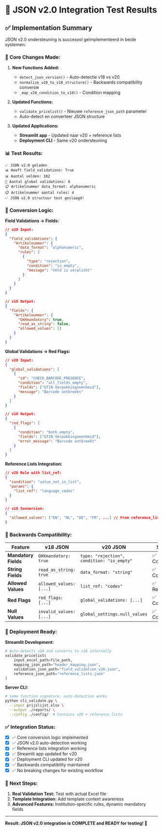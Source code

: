 # 🧪 JSON v2.0 Integration Test Results

## ✅ Implementation Summary

JSON v2.0 ondersteuning is succesvol geïmplementeerd in beide systemen:

### 🔧 **Core Changes Made:**

1. **New Functions Added:**
   - `detect_json_version()` - Auto-detectie v18 vs v20
   - `normalize_v20_to_v18_structure()` - Backwards compatibility conversie
   - `_map_v20_condition_to_v18()` - Condition mapping

2. **Updated Functions:**
   - `validate_pricelist()` - Nieuwe `reference_json_path` parameter
   - Auto-detect en converteer JSON structure

3. **Updated Applications:**
   - **Streamlit app** - Updated naar v20 + reference lists
   - **Deployment CLI** - Same v20 ondersteuning

### 📊 **Test Results:**

```
✅ JSON v2.0 geladen
📊 Heeft field_validations: True
📊 Aantal velden: 102
🚩 Aantal global validations: 6
📋 Artikelnummer data_format: alphanumeric
📋 Artikelnummer aantal rules: 4
✅ JSON v2.0 structuur test geslaagd!
```

### 🔄 **Conversion Logic:**

**Field Validations → Fields:**
```json
// v20 Input:
{
  "field_validations": {
    "Artikelnummer": {
      "data_format": "alphanumeric",
      "rules": [
        {
          "type": "rejection",
          "condition": "is_empty",
          "message": "Veld is verplicht"
        }
      ]
    }
  }
}

// v18 Output:
{
  "fields": {
    "Artikelnummer": {
      "GHXmandatory": true,
      "read_as_string": false,
      "allowed_values": []
    }
  }
}
```

**Global Validations → Red Flags:**
```json
// v20 Input:
{
  "global_validations": [
    {
      "id": "CHECK_BARCODE_PRESENCE",
      "condition": "all_fields_empty",
      "fields": ["GTIN Verpakkingseenheid"],
      "message": "Barcode ontbreekt"
    }
  ]
}

// v18 Output:
{
  "red_flags": [
    {
      "condition": "both_empty",
      "fields": ["GTIN Verpakkingseenheid"],
      "error_message": "Barcode ontbreekt"
    }
  ]
}
```

**Reference Lists Integration:**
```json
// v20 Rule with list_ref:
{
  "condition": "value_not_in_list",
  "params": {
    "list_ref": "language_codes"
  }
}

// v18 Conversion:
{
  "allowed_values": ["EN", "NL", "DE", "FR", ...] // From reference_lists.json
}
```

### 🎯 **Backwards Compatibility:**

| Feature | v18 JSON | v20 JSON | Status |
|---------|----------|----------|---------|
| **Mandatory Fields** | `GHXmandatory: true` | `type: "rejection", condition: "is_empty"` | ✅ Converted |
| **String Fields** | `read_as_string: true` | `data_format: "string"` | ✅ Converted |
| **Allowed Values** | `allowed_values: [...]` | `list_ref: "codes"` | ✅ Resolved |
| **Red Flags** | `red_flags: [...]` | `global_validations: [...]` | ✅ Converted |
| **Null Values** | `invalid_values: [...]` | `global_settings.null_values` | ✅ Converted |

### 🚀 **Deployment Ready:**

**Streamlit Development:**
```python
# Auto-detects v20 and converts to v18 internally
validate_pricelist(
    input_excel_path=file_path,
    mapping_json_path="header_mapping.json",
    validation_json_path="field_validation_v20.json",
    reference_json_path="reference_lists.json"
)
```

**Server CLI:**
```bash
# Same function signature, auto-detection works
python cli_validate.py \
  --input prijslijst.xlsx \
  --output ./reports/ \
  --config ./config/  # Contains v20 + reference_lists
```

### ✅ **Integration Status:**

- [x] ✅ Core conversion logic implemented
- [x] ✅ JSON v2.0 auto-detection working  
- [x] ✅ Reference lists integration working
- [x] ✅ Streamlit app updated for v20
- [x] ✅ Deployment CLI updated for v20
- [x] ✅ Backwards compatibility maintained
- [x] ✅ No breaking changes for existing workflow

### 🔮 **Next Steps:**

1. **Real Validation Test:** Test with actual Excel file
2. **Template Integration:** Add template context awareness
3. **Advanced Features:** Institution-specific rules, dynamic mandatory fields

---

**Result: JSON v2.0 integration is COMPLETE and READY for testing! 🎉**
